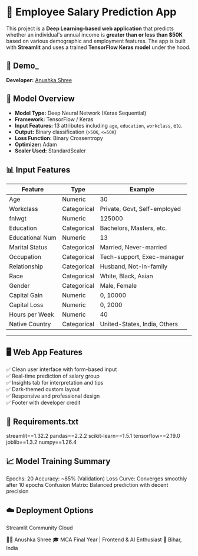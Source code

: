 # 💼 Employee Salary Prediction App

This project is a **Deep Learning-based web application** that predicts whether an individual's annual income is **greater than or less than $50K** based on various demographic and employment features. The app is built with **Streamlit** and uses a trained **TensorFlow Keras model** under the hood.

## 🚀 Demo_  
**Developer:** [Anushka Shree](https://github.com/Anushka407)


## 🧠 Model Overview

- **Model Type:** Deep Neural Network (Keras Sequential)
- **Framework:** TensorFlow / Keras
- **Input Features:** 13 attributes including `age`, `education`, `workclass`, etc.
- **Output:** Binary classification (`>50K`, `<=50K`)
- **Loss Function:** Binary Crossentropy
- **Optimizer:** Adam
- **Scaler Used:** StandardScaler


## 📊 Input Features

| Feature           | Type         | Example                        |
|------------------|--------------|--------------------------------|
| Age              | Numeric      | 30                             |
| Workclass        | Categorical  | Private, Govt, Self-employed   |
| fnlwgt           | Numeric      | 125000                         |
| Education        | Categorical  | Bachelors, Masters, etc.       |
| Educational Num  | Numeric      | 13                             |
| Marital Status   | Categorical  | Married, Never-married         |
| Occupation       | Categorical  | Tech-support, Exec-manager     |
| Relationship     | Categorical  | Husband, Not-in-family         |
| Race             | Categorical  | White, Black, Asian            |
| Gender           | Categorical  | Male, Female                   |
| Capital Gain     | Numeric      | 0, 10000                       |
| Capital Loss     | Numeric      | 0, 2000                        |
| Hours per Week   | Numeric      | 40                             |
| Native Country   | Categorical  | United-States, India, Others   |

---

## 🖥️ Web App Features

✅ Clean user interface with form-based input  
✅ Real-time prediction of salary group  
✅ Insights tab for interpretation and tips  
✅ Dark-themed custom layout  
✅ Responsive and professional design  
✅ Footer with developer credit


## 🧪 Requirements.txt
streamlit==1.32.2
pandas==2.2.2
scikit-learn==1.5.1
tensorflow==2.19.0
joblib==1.3.2
numpy==1.26.4

## 📈 Model Training Summary
Epochs: 20
Accuracy: ~85% (Validation)
Loss Curve: Converges smoothly after 10 epochs
Confusion Matrix: Balanced prediction with decent precision

## ☁️ Deployment Options
Streamlit Community Cloud
  


👩‍💻 Anushka Shree
🎓 MCA Final Year | Frontend & AI Enthusiast
📍 Bihar, India


